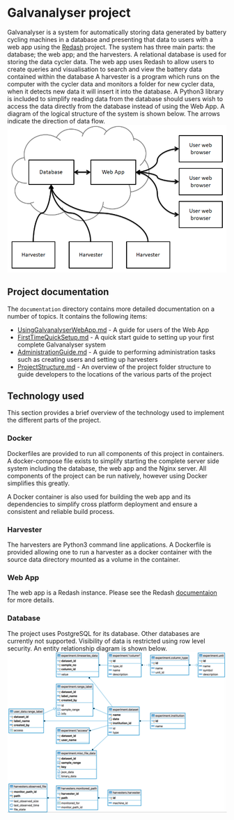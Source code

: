 # Galvanalyser project

Galvanalyser is a system for automatically storing data generated by battery cycling 
machines in a database and presenting that data to users with a web app using the 
[Redash](https://redash.io/) project. The system has three main parts: the database; the 
web app; and the harvesters. A relational database is used for storing the data cycler 
data. The web app uses Redash to allow users to create queries and visualisation to 
search and view the battery data contained within the database A harvester is a program 
which runs on the computer with the cycler data and monitors a folder for new cycler 
data, when it detects new data it will insert it into the database. A Python3 library is 
included to simplify reading data from the database should users wish to access the data 
directly from the database instead of using the Web App. A diagram of the logical 
structure of the system is shown below. The arrows indicate the direction of data flow.
![The logical relationship of the various Galvanalyser components](./documentation/GalvanalyserStructure.PNG)

## Project documentation

The `documentation` directory contains more detailed documentation on a number of topics. It contains the following items:
* [UsingGalvanalyserWebApp.md](./documentation/UsingGalvanalyserWebApp.md) - A guide for users of the Web App
* [FirstTimeQuickSetup.md](./documentation/FirstTimeQuickSetup.md) - A quick start guide to setting up your first complete Galvanalyser system
* [AdministrationGuide.md](./documentation/AdministrationGuide.md) - A guide to performing administration tasks such as creating users and setting up harvesters
* [ProjectStructure.md](./documentation/ProjectStructure.md) - An overview of the project folder structure to guide developers to the locations of the various parts of the project

## Technology used

This section provides a brief overview of the technology used to implement the different parts of the project.

### Docker

Dockerfiles are provided to run all components of this project in containers. A docker-compose file exists to simplify starting the complete server side system including the database, the web app and the Nginx server. All components of the project can be run natively, however using Docker simplifies this greatly.

A Docker container is also used for building the web app and its dependencies to simplify cross platform deployment and ensure a consistent and reliable build process.

### Harvester

The harvesters are Python3 command line applications. A Dockerfile is provided allowing one to run a harvester as a docker container with the source data directory mounted as a volume in the container.

### Web App

The web app is a Redash instance. Please see the Redash 
[documentaion](https://redash.io/help/) for more details.


### Database

The project uses PostgreSQL for its database. Other databases are currently not supported. Visibility of data is restricted using row level security. An entity relationship diagram is shown below.
![Galvanalyser entity relationship diagram](./documentation/Galvanalyser_DB_ERD.png)
